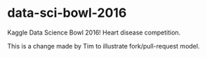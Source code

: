 # data-sci-bowl-2016
Kaggle Data Science Bowl 2016! Heart disease competition.

This is a change made by Tim to illustrate fork/pull-request model.
